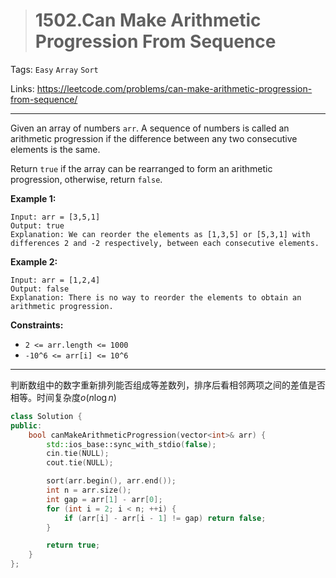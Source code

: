 > # 1502.Can Make Arithmetic Progression From Sequence

Tags: `Easy` `Array` `Sort`

Links: https://leetcode.com/problems/can-make-arithmetic-progression-from-sequence/

-----

Given an array of numbers `arr`. A sequence of numbers is called an arithmetic progression if the difference between any two consecutive elements is the same.

Return `true` if the array can be rearranged to form an arithmetic progression, otherwise, return `false`.

 

**Example 1:**

```
Input: arr = [3,5,1]
Output: true
Explanation: We can reorder the elements as [1,3,5] or [5,3,1] with differences 2 and -2 respectively, between each consecutive elements.
```

**Example 2:**

```
Input: arr = [1,2,4]
Output: false
Explanation: There is no way to reorder the elements to obtain an arithmetic progression.
```

 

**Constraints:**

- `2 <= arr.length <= 1000`
- `-10^6 <= arr[i] <= 10^6`

-----

判断数组中的数字重新排列能否组成等差数列，排序后看相邻两项之间的差值是否相等。时间复杂度$o(n \log n)$

```c++
class Solution {
public:
    bool canMakeArithmeticProgression(vector<int>& arr) {
    	std::ios_base::sync_with_stdio(false);
		cin.tie(NULL);
		cout.tie(NULL);

		sort(arr.begin(), arr.end());
		int n = arr.size();
		int gap = arr[1] - arr[0];
		for (int i = 2; i < n; ++i) {
			if (arr[i] - arr[i - 1] != gap) return false;
		}

		return true;
    }
};
```

